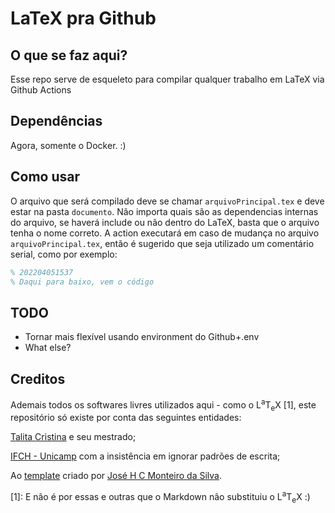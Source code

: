 # LaTeX pra Github

## O que se faz aqui?

Esse repo serve de esqueleto para compilar qualquer trabalho em LaTeX via Github Actions

## Dependências

Agora, somente o Docker. :)

## Como usar

O arquivo que será compilado deve se chamar `arquivoPrincipal.tex` e deve estar na pasta `documento`. Não importa quais são as dependencias internas do arquivo, se haverá include ou não dentro do LaTeX, basta que o arquivo tenha o nome correto. A action executará em caso de mudança no arquivo `arquivoPrincipal.tex`, então é sugerido que seja utilizado um comentário serial, como por exemplo:

```latex
% 202204051537
% Daqui para baixo, vem o código
```

## TODO

* Tornar mais flexível usando environment do Github+.env
* What else? 

## Creditos

Ademais todos os softwares livres utilizados aqui - como o <span class="latex">L<sup>a</sup>T<sub>e</sub>X</span> [1]</cite>, este repositório só existe por conta das seguintes entidades:

[Talita Cristina](https://github.com/talitacristina-c) e seu mestrado;

[IFCH - Unicamp](https://www.ifch.unicamp.br/) com a insistência em ignorar padrões de escrita;

Ao [template](https://www.overleaf.com/latex/templates/template-para-teses-e-dissertacoes-da-demografia-ifch-unicamp/snsdycndyfjg) criado por [José H C Monteiro da Silva](https://github.com/josehcms).


[1]: E não é por essas e outras que o Markdown não substituiu o <span class="latex">L<sup>a</sup>T<sub>e</sub>X</span> :)
